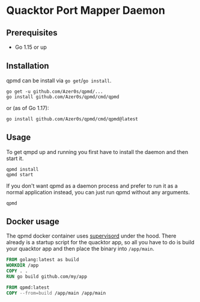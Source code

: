 # Quacktor Port Mapper Daemon

## Prerequisites

* Go 1.15 or up

## Installation

qpmd can be install via `go get`/`go install`.

```
go get -u github.com/Azer0s/qpmd/...
go install github.com/Azer0s/qpmd/cmd/qpmd
```

or (as of Go 1.17):

```
go install github.com/Azer0s/qpmd/cmd/qpmd@latest
```

## Usage 

To get qmpd up and running you first have to install the daemon and then start it.
```
qpmd install
qpmd start
```

If you don't want qpmd as a daemon process and prefer to run it as a normal application instead, you can just run qpmd without any arguments.

```
qpmd
```

## Docker usage

The qpmd docker container uses [supervisord](http://supervisord.org/) under the hood. There already is a startup script for the quacktor app, so all you have to do is build your quacktor app and then place the binary into `/app/main`.

```Dockerfile
FROM golang:latest as build
WORKDIR /app
COPY . .
RUN go build github.com/my/app

FROM qpmd:latest
COPY --from=build /app/main /app/main
```